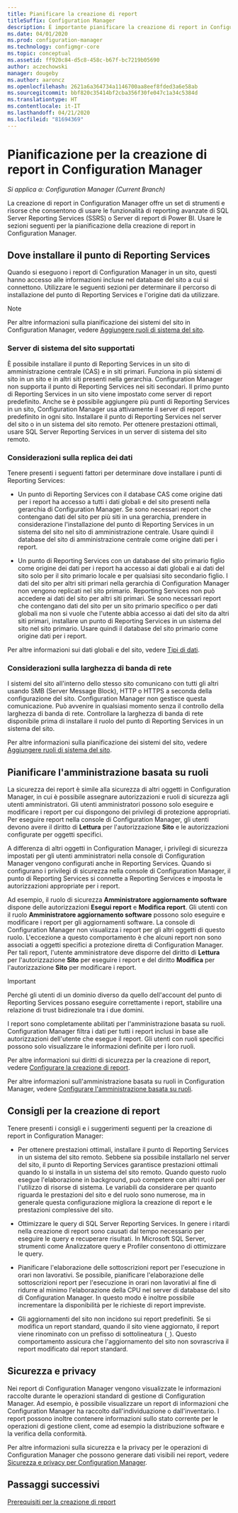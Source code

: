 ```yaml
---
title: Pianificare la creazione di report
titleSuffix: Configuration Manager
description: È importante pianificare la creazione di report in Configuration Manager a partire dalla installazione fino alla sicurezza e alla larghezza di banda di rete.
ms.date: 04/01/2020
ms.prod: configuration-manager
ms.technology: configmgr-core
ms.topic: conceptual
ms.assetid: ff920c84-d5c8-458c-b67f-bc7219b05690
author: aczechowski
manager: dougeby
ms.author: aaroncz
ms.openlocfilehash: 2621a6a364734a1146700aa8eef8fded3a6e58ab
ms.sourcegitcommit: bbf820c35414bf2cba356f30fe047c1a34c5384d
ms.translationtype: HT
ms.contentlocale: it-IT
ms.lasthandoff: 04/21/2020
ms.locfileid: "81694369"
---
```

# <a name="plan-for-reporting-in-configuration-manager"></a>Pianificazione per la creazione di report in Configuration Manager

*Si applica a: Configuration Manager (Current Branch)*

La creazione di report in Configuration Manager offre un set di strumenti e risorse che consentono di usare le funzionalità di reporting avanzate di SQL Server Reporting Services (SSRS) o Server di report di Power BI. Usare le sezioni seguenti per la pianificazione della creazione di report in Configuration Manager.

## <a name="where-to-install-the-reporting-services-point"></a>Dove installare il punto di Reporting Services

Quando si eseguono i report di Configuration Manager in un sito, questi hanno accesso alle informazioni incluse nel database del sito a cui si connettono. Utilizzare le seguenti sezioni per determinare il percorso di installazione del punto di Reporting Services e l'origine dati da utilizzare.

> [!NOTE]
> Per altre informazioni sulla pianificazione dei sistemi del sito in Configuration Manager, vedere [Aggiungere ruoli di sistema del sito](../deploy/configure/add-site-system-roles.md).

### <a name="supported-site-system-servers"></a>Server di sistema del sito supportati

È possibile installare il punto di Reporting Services in un sito di amministrazione centrale (CAS) e in siti primari. Funziona in più sistemi di sito in un sito e in altri siti presenti nella gerarchia. Configuration Manager non supporta il punto di Reporting Services nei siti secondari. Il primo punto di Reporting Services in un sito viene impostato come server di report predefinito. Anche se è possibile aggiungere più punti di Reporting Services in un sito, Configuration Manager usa attivamente il server di report predefinito in ogni sito. Installare il punto di Reporting Services nel server del sito o in un sistema del sito remoto. Per ottenere prestazioni ottimali, usare SQL Server Reporting Services in un server di sistema del sito remoto.

### <a name="data-replication-considerations"></a>Considerazioni sulla replica dei dati

Tenere presenti i seguenti fattori per determinare dove installare i punti di Reporting Services:

- Un punto di Reporting Services con il database CAS come origine dati per i report ha accesso a tutti i dati globali e del sito presenti nella gerarchia di Configuration Manager. Se sono necessari report che contengano dati del sito per più siti in una gerarchia, prendere in considerazione l'installazione del punto di Reporting Services in un sistema del sito nel sito di amministrazione centrale. Usare quindi il database del sito di amministrazione centrale come origine dati per i report.

- Un punto di Reporting Services con un database del sito primario figlio come origine dei dati per i report ha accesso ai dati globali e ai dati del sito solo per il sito primario locale e per qualsiasi sito secondario figlio. I dati del sito per altri siti primari nella gerarchia di Configuration Manager non vengono replicati nel sito primario. Reporting Services non può accedere ai dati del sito per altri siti primari. Se sono necessari report che contengano dati del sito per un sito primario specifico o per dati globali ma non si vuole che l'utente abbia accesso ai dati del sito da altri siti primari, installare un punto di Reporting Services in un sistema del sito nel sito primario. Usare quindi il database del sito primario come origine dati per i report.

Per altre informazioni sui dati globali e del sito, vedere [Tipi di dati](../../plan-design/hierarchy/database-replication.md#types-of-data).

### <a name="network-bandwidth-considerations"></a>Considerazioni sulla larghezza di banda di rete

I sistemi del sito all'interno dello stesso sito comunicano con tutti gli altri usando SMB (Server Message Block), HTTP o HTTPS a seconda della configurazione del sito. Configuration Manager non gestisce questa comunicazione. Può avvenire in qualsiasi momento senza il controllo della larghezza di banda di rete. Controllare la larghezza di banda di rete disponibile prima di installare il ruolo del punto di Reporting Services in un sistema del sito.

Per altre informazioni sulla pianificazione dei sistemi del sito, vedere [Aggiungere ruoli di sistema del sito](../deploy/configure/add-site-system-roles.md).

## <a name="plan-for-role-based-administration"></a>Pianificare l'amministrazione basata su ruoli

La sicurezza dei report è simile alla sicurezza di altri oggetti in Configuration Manager, in cui è possibile assegnare autorizzazioni e ruoli di sicurezza agli utenti amministratori. Gli utenti amministratori possono solo eseguire e modificare i report per cui dispongono dei privilegi di protezione appropriati. Per eseguire report nella console di Configuration Manager, gli utenti devono avere il diritto di **Lettura** per l'autorizzazione **Sito** e le autorizzazioni configurate per oggetti specifici.

A differenza di altri oggetti in Configuration Manager, i privilegi di sicurezza impostati per gli utenti amministratori nella console di Configuration Manager vengono configurati anche in Reporting Services. Quando si configurano i privilegi di sicurezza nella console di Configuration Manager, il punto di Reporting Services si connette a Reporting Services e imposta le autorizzazioni appropriate per i report.

Ad esempio, il ruolo di sicurezza **Amministratore aggiornamento software** dispone delle autorizzazioni **Esegui report** e **Modifica report**. Gli utenti con il ruolo **Amministratore aggiornamento software** possono solo eseguire e modificare i report per gli aggiornamenti software. La console di Configuration Manager non visualizza i report per gli altri oggetti di questo ruolo. L'eccezione a questo comportamento è che alcuni report non sono associati a oggetti specifici a protezione diretta di Configuration Manager. Per tali report, l'utente amministratore deve disporre del diritto di **Lettura** per l'autorizzazione **Sito** per eseguire i report e del diritto **Modifica** per l'autorizzazione **Sito** per modificare i report.  

> [!IMPORTANT]
> Perché gli utenti di un dominio diverso da quello dell'account del punto di Reporting Services possano eseguire correttamente i report, stabilire una relazione di trust bidirezionale tra i due domini.

I report sono completamente abilitati per l'amministrazione basata su ruoli. Configuration Manager filtra i dati per tutti i report inclusi in base alle autorizzazioni dell'utente che esegue il report. Gli utenti con ruoli specifici possono solo visualizzare le informazioni definite per i loro ruoli.

Per altre informazioni sui diritti di sicurezza per la creazione di report, vedere [Configurare la creazione di report](configuring-reporting.md).

Per altre informazioni sull'amministrazione basata su ruoli in Configuration Manager, vedere [Configurare l'amministrazione basata su ruoli](../deploy/configure/configure-role-based-administration.md).

## <a name="reporting-recommendations"></a>Consigli per la creazione di report

Tenere presenti i consigli e i suggerimenti seguenti per la creazione di report in Configuration Manager:

- Per ottenere prestazioni ottimali, installare il punto di Reporting Services in un sistema del sito remoto. Sebbene sia possibile installarlo nel server del sito, il punto di Reporting Services garantisce prestazioni ottimali quando lo si installa in un sistema del sito remoto. Quando questo ruolo esegue l'elaborazione in background, può competere con altri ruoli per l'utilizzo di risorse di sistema. Le variabili da considerare per quanto riguarda le prestazioni del sito e del ruolo sono numerose, ma in generale questa configurazione migliora la creazione di report e le prestazioni complessive del sito.

- Ottimizzare le query di SQL Server Reporting Services. In genere i ritardi nella creazione di report sono causati dal tempo necessario per eseguire le query e recuperare risultati. In Microsoft SQL Server, strumenti come Analizzatore query e Profiler consentono di ottimizzare le query.

- Pianificare l'elaborazione delle sottoscrizioni report per l'esecuzione in orari non lavorativi. Se possibile, pianificare l'elaborazione delle sottoscrizioni report per l'esecuzione in orari non lavorativi al fine di ridurre al minimo l'elaborazione della CPU nel server di database del sito di Configuration Manager. In questo modo è inoltre possibile incrementare la disponibilità per le richieste di report impreviste.

- Gli aggiornamenti del sito non incidono sui report predefiniti. Se si modifica un report standard, quando il sito viene aggiornato, il report viene rinominato con un prefisso di sottolineatura (`_`). Questo comportamento assicura che l'aggiornamento del sito non sovrascriva il report modificato dal report standard.

## <a name="security-and-privacy"></a>Sicurezza e privacy

Nei report di Configuration Manager vengono visualizzate le informazioni raccolte durante le operazioni standard di gestione di Configuration Manager. Ad esempio, è possibile visualizzare un report di informazioni che Configuration Manager ha raccolto dall'individuazione o dall'inventario. I report possono inoltre contenere informazioni sullo stato corrente per le operazioni di gestione client, come ad esempio la distribuzione software e la verifica della conformità.

Per altre informazioni sulla sicurezza e la privacy per le operazioni di Configuration Manager che possono generare dati visibili nei report, vedere [Sicurezza e privacy per Configuration Manager](../../plan-design/security/security-and-privacy.md).  

## <a name="next-steps"></a>Passaggi successivi

[Prerequisiti per la creazione di report](prerequisites-for-reporting.md)
